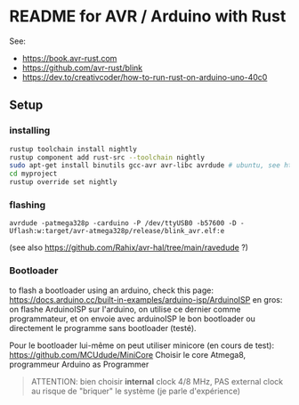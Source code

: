 # README for AVR / Arduino with Rust 

See: 
- https://book.avr-rust.com
- https://github.com/avr-rust/blink
- https://dev.to/creativcoder/how-to-run-rust-on-arduino-uno-40c0

## Setup

### installing

```bash
rustup toolchain install nightly
rustup component add rust-src --toolchain nightly
sudo apt-get install binutils gcc-avr avr-libc avrdude # ubuntu, see https://book.avr-rust.com/002.1-installing-required-third-party-tools.html
cd myproject
rustup override set nightly
```

### flashing 

	avrdude -patmega328p -carduino -P /dev/ttyUSB0 -b57600 -D -Uflash:w:target/avr-atmega328p/release/blink_avr.elf:e


(see also https://github.com/Rahix/avr-hal/tree/main/ravedude ?)

### Bootloader

to flash a bootloader using an arduino, check this page: https://docs.arduino.cc/built-in-examples/arduino-isp/ArduinoISP
en gros: on flashe ArduinoISP sur l'arduino, on utilise ce dernier comme programmateur, et on envoie avec arduinoISP le bon bootloader ou directement le programme sans bootloader (testé).

Pour le bootloader lui-même on peut utiliser minicore (en cours de test): https://github.com/MCUdude/MiniCore
Choisir le core Atmega8, programmeur Arduino as Programmer

> ATTENTION: bien choisir **internal** clock 4/8 MHz, PAS external clock au risque de "briquer" le système (je parle d'expérience)

